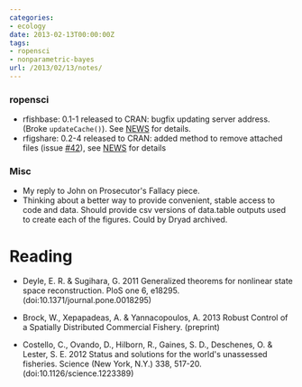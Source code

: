 ```yaml
---
categories:
- ecology
date: 2013-02-13T00:00:00Z
tags:
- ropensci
- nonparametric-bayes
url: /2013/02/13/notes/
---
```


### ropensci

* rfishbase: 0.1-1 released to CRAN: bugfix updating server address.  (Broke `updateCache()`).  See [NEWS](https://github.com/ropensci/rfishbase/blob/master/NEWS) for details.  
* rfigshare: 0.2-4 released to CRAN: added method to remove attached files (issue [#42](https://github.com/ropensci/rfigshare/issues/42)), see [NEWS](https://github.com/ropensci/rfigshare/blob/master/NEWS) for details

### Misc 

* My reply to John on Prosecutor's Fallacy piece. 
* Thinking about a better way to provide convenient, stable access to code and data.  Should provide csv versions of data.table outputs used to create each of the figures.  Could by Dryad archived. 


# Reading 


- Deyle, E. R. & Sugihara, G. 2011 Generalized theorems for nonlinear state space reconstruction. PloS one 6, e18295. (doi:10.1371/journal.pone.0018295)

- Brock, W., Xepapadeas, A. & Yannacopoulos, A. 2013 Robust Control of a Spatially Distributed Commercial Fishery. (preprint)

- Costello, C., Ovando, D., Hilborn, R., Gaines, S. D., Deschenes, O. & Lester, S. E. 2012 Status and solutions for the world's unassessed fisheries. Science (New York, N.Y.) 338, 517-20. (doi:10.1126/science.1223389)
